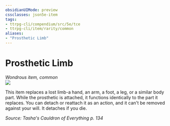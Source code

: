 ```yaml
---
obsidianUIMode: preview
cssclasses: json5e-item
tags:
- ttrpg-cli/compendium/src/5e/tce
- ttrpg-cli/item/rarity/common
aliases: 
- "Prosthetic Limb"
---
```

# Prosthetic Limb
*Wondrous item, common*  
![](/3-Mechanics/CLI/Compendium/items/img/prosthetic-limb.webp#right)


This item replaces a lost limb-a hand, an arm, a foot, a leg, or a similar body part. While the prosthetic is attached, it functions identically to the part it replaces. You can detach or reattach it as an action, and it can't be removed against your will. It detaches if you die.

*Source: Tasha's Cauldron of Everything p. 134*